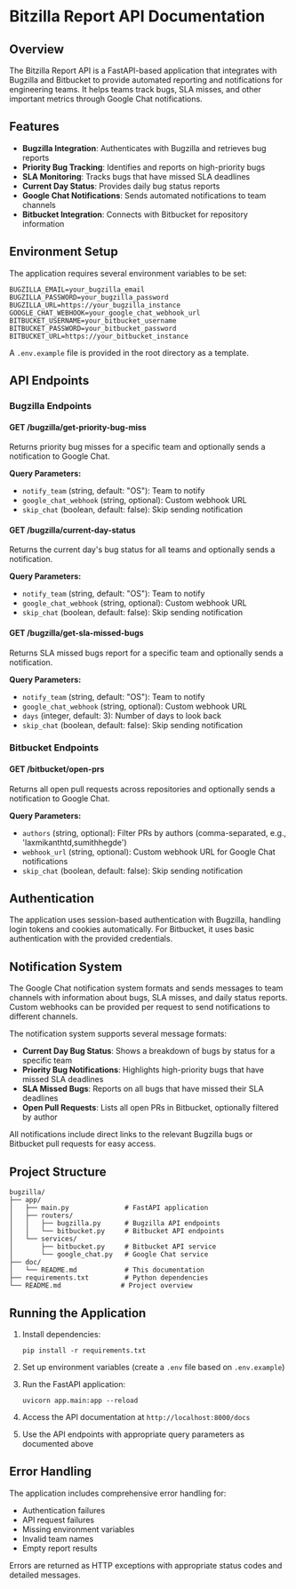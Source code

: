 # Bitzilla Report API Documentation

## Overview

The Bitzilla Report API is a FastAPI-based application that integrates with Bugzilla and Bitbucket to provide automated reporting and notifications for engineering teams. It helps teams track bugs, SLA misses, and other important metrics through Google Chat notifications.

## Features

- **Bugzilla Integration**: Authenticates with Bugzilla and retrieves bug reports
- **Priority Bug Tracking**: Identifies and reports on high-priority bugs
- **SLA Monitoring**: Tracks bugs that have missed SLA deadlines
- **Current Day Status**: Provides daily bug status reports
- **Google Chat Notifications**: Sends automated notifications to team channels
- **Bitbucket Integration**: Connects with Bitbucket for repository information

## Environment Setup

The application requires several environment variables to be set:

```
BUGZILLA_EMAIL=your_bugzilla_email
BUGZILLA_PASSWORD=your_bugzilla_password
BUGZILLA_URL=https://your_bugzilla_instance
GOOGLE_CHAT_WEBHOOK=your_google_chat_webhook_url
BITBUCKET_USERNAME=your_bitbucket_username
BITBUCKET_PASSWORD=your_bitbucket_password
BITBUCKET_URL=https://your_bitbucket_instance
```

A `.env.example` file is provided in the root directory as a template.

## API Endpoints

### Bugzilla Endpoints

#### GET /bugzilla/get-priority-bug-miss

Returns priority bug misses for a specific team and optionally sends a notification to Google Chat.

**Query Parameters:**
- `notify_team` (string, default: "OS"): Team to notify
- `google_chat_webhook` (string, optional): Custom webhook URL
- `skip_chat` (boolean, default: false): Skip sending notification

#### GET /bugzilla/current-day-status

Returns the current day's bug status for all teams and optionally sends a notification.

**Query Parameters:**
- `notify_team` (string, default: "OS"): Team to notify
- `google_chat_webhook` (string, optional): Custom webhook URL
- `skip_chat` (boolean, default: false): Skip sending notification

#### GET /bugzilla/get-sla-missed-bugs

Returns SLA missed bugs report for a specific team and optionally sends a notification.

**Query Parameters:**
- `notify_team` (string, default: "OS"): Team to notify
- `google_chat_webhook` (string, optional): Custom webhook URL
- `days` (integer, default: 3): Number of days to look back
- `skip_chat` (boolean, default: false): Skip sending notification

### Bitbucket Endpoints

#### GET /bitbucket/open-prs

Returns all open pull requests across repositories and optionally sends a notification to Google Chat.

**Query Parameters:**
- `authors` (string, optional): Filter PRs by authors (comma-separated, e.g., 'laxmikanthtd,sumithhegde')
- `webhook_url` (string, optional): Custom webhook URL for Google Chat notifications
- `skip_chat` (boolean, default: false): Skip sending notification

## Authentication

The application uses session-based authentication with Bugzilla, handling login tokens and cookies automatically. For Bitbucket, it uses basic authentication with the provided credentials.

## Notification System

The Google Chat notification system formats and sends messages to team channels with information about bugs, SLA misses, and daily status reports. Custom webhooks can be provided per request to send notifications to different channels.

The notification system supports several message formats:

- **Current Day Bug Status**: Shows a breakdown of bugs by status for a specific team
- **Priority Bug Notifications**: Highlights high-priority bugs that have missed SLA deadlines
- **SLA Missed Bugs**: Reports on all bugs that have missed their SLA deadlines
- **Open Pull Requests**: Lists all open PRs in Bitbucket, optionally filtered by author

All notifications include direct links to the relevant Bugzilla bugs or Bitbucket pull requests for easy access.

## Project Structure

```
bugzilla/
├── app/
│   ├── main.py              # FastAPI application
│   ├── routers/
│   │   ├── bugzilla.py      # Bugzilla API endpoints
│   │   └── bitbucket.py     # Bitbucket API endpoints
│   └── services/
│       ├── bitbucket.py     # Bitbucket API service
│       └── google_chat.py   # Google Chat service
├── doc/
│   └── README.md            # This documentation
├── requirements.txt         # Python dependencies
└── README.md               # Project overview
```

## Running the Application

1. Install dependencies:
   ```
   pip install -r requirements.txt
   ```

2. Set up environment variables (create a `.env` file based on `.env.example`)

3. Run the FastAPI application:
   ```
   uvicorn app.main:app --reload
   ```

4. Access the API documentation at `http://localhost:8000/docs`

5. Use the API endpoints with appropriate query parameters as documented above

## Error Handling

The application includes comprehensive error handling for:
- Authentication failures
- API request failures
- Missing environment variables
- Invalid team names
- Empty report results

Errors are returned as HTTP exceptions with appropriate status codes and detailed messages.